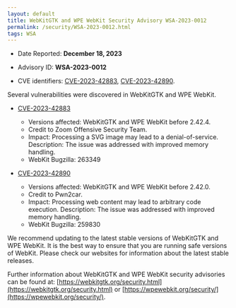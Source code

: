 ```yaml
---
layout: default
title: WebKitGTK and WPE WebKit Security Advisory WSA-2023-0012
permalink: /security/WSA-2023-0012.html
tags: WSA
---
```


* Date Reported: **December 18, 2023**

* Advisory ID: **WSA-2023-0012**

* CVE identifiers: [CVE-2023-42883](#CVE-2023-42883), [CVE-2023-42890](#CVE-2023-42890).


Several vulnerabilities were discovered in WebKitGTK and WPE WebKit.

* <a name="CVE-2023-42883" href="https://cve.mitre.org/cgi-bin/cvename.cgi?name=CVE-2023-42883">CVE-2023-42883</a>
  * Versions affected: WebKitGTK and WPE WebKit before 2.42.4.
  * Credit to Zoom Offensive Security Team.
  * Impact: Processing a SVG image may lead to a denial-of-service.
    Description: The issue was addressed with improved memory handling.
  * WebKit Bugzilla: 263349

* <a name="CVE-2023-42890" href="https://cve.mitre.org/cgi-bin/cvename.cgi?name=CVE-2023-42890">CVE-2023-42890</a>
  * Versions affected: WebKitGTK and WPE WebKit before 2.42.0.
  * Credit to Pwn2car.
  * Impact: Processing web content may lead to arbitrary code execution.
    Description: The issue was addressed with improved memory handling.
  * WebKit Bugzilla: 259830


We recommend updating to the latest stable versions of WebKitGTK and WPE
WebKit. It is the best way to ensure that you are running safe versions
of WebKit. Please check our websites for information about the latest
stable releases.

Further information about WebKitGTK and WPE WebKit security advisories can be found at:
[https://webkitgtk.org/security.html](https://webkitgtk.org/security.html) or [https://wpewebkit.org/security/](https://wpewebkit.org/security/).
